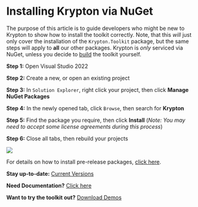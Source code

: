 # Installing Krypton via NuGet

The purpose of this article is to guide developers who might be new to Krypton to show how to install the toolkit correctly. Note, that this _will_ just only cover the installation of the `Krypton.Toolkit` package, but the same steps will apply to **all** our other packages. Krypton is _only_ serviced via NuGet, unless you decide to [build](https://krypton-suite.github.io/Standard-Toolkit-Online-Help/Source/Help/Output/articles/Contributing/How-to-Build.html) the toolkit yourself.

**Step 1:** Open Visual Studio 2022

**Step 2:** Create a new, or open an existing project

**Step 3:** In `Solution Explorer`, right click your project, then click **Manage NuGet Packages**

**Step 4:** In the newly opened tab, click `Browse`, then search for **Krypton**

**Step 5:** Find the package you require, then click **Install** (_Note: You may need to accept some license agreements during this process_)

**Step 6:** Close all tabs, then rebuild your projects

![](https://github.com/Krypton-Suite/Documentation/blob/main/Assets/Miscellaneous/InstallingKrypton.gif?raw=true)

For details on how to install pre-release packages, [click here](How%20to%20Install%20Pre%20Release%20Packages.md).

**Stay up-to-date:** [Current Versions](https://github.com/Krypton-Suite/Documentation)

**Need Documentation?** [Click here](https://github.com/Krypton-Suite/Help-Files/releases)

**Want to try the toolkit out?** [Download Demos](https://github.com/Krypton-Suite/Releases/releases)